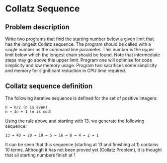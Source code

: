 # Collatz Sequence
## Problem description
Write two programs that find the starting number below a given limit that has the longest Collatz sequence. The program should be called with a single number as the command line parameter. This number is the upper limit below which the longest chain should be found. Note that intermediate steps may go above this upper limit. Program one will optimise for code simplicity and low memory usage. Program two sacrifices some simplicity and memory for significant reduction in CPU time required.

## Collatz sequence definition
The following iterative sequence is defined for the set of positive integers: 
```
n → n/2 (n is even)
n → 3n + 1 (n is odd)
```
Using the rule above and starting with 13, we generate the following sequence:
```
13 → 40 → 20 → 10 → 5 → 16 → 8 → 4 → 2 → 1
```
It can be seen that this sequence (starting at 13 and finishing at 1) contains 10 terms. Although it has not been proved yet (Collatz Problem), it is thought that all starting numbers finish at 1
